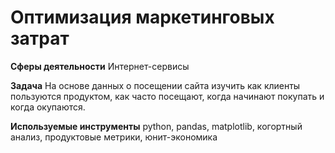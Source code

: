 # Оптимизация маркетинговых затрат
**Сферы деятельности** Интернет-сервисы

**Задача** На основе данных о посещении сайта изучить как клиенты пользуются продуктом, как часто посещают, когда начинают покупать и когда окупаются.

**Используемые инструменты** python, pandas, matplotlib, когортный анализ, продуктовые метрики, юнит-экономика
